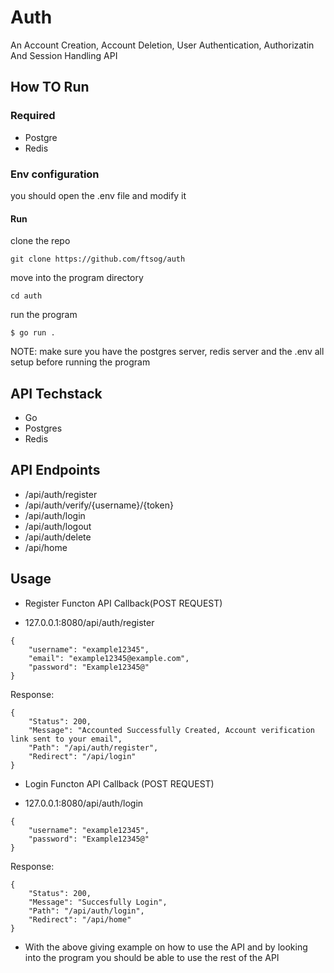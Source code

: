 # Auth
An Account Creation, Account Deletion, User Authentication, Authorizatin And Session Handling API

## How TO Run

### Required
- Postgre
- Redis

### Env configuration
you should open the .env file and modify it

#### Run
clone the repo

```
git clone https://github.com/ftsog/auth
```

move into the program directory

```
cd auth
```

run the program

```
$ go run .
```

NOTE: make sure you have the postgres server, redis server and the .env all setup before running the program

## API Techstack
- Go
- Postgres
- Redis

## API Endpoints

- /api/auth/register
- /api/auth/verify/{username}/{token}
- /api/auth/login
- /api/auth/logout
- /api/auth/delete
- /api/home

## Usage
* Register Functon API Callback(POST REQUEST)
- 127.0.0.1:8080/api/auth/register

```
{
    "username": "example12345",
    "email": "example12345@example.com",
    "password": "Example12345@"
}
```

Response:

```
{
    "Status": 200,
    "Message": "Accounted Successfully Created, Account verification link sent to your email",
    "Path": "/api/auth/register",
    "Redirect": "/api/login"
}
```

* Login Functon API Callback (POST REQUEST)
- 127.0.0.1:8080/api/auth/login

```
{
    "username": "example12345",
    "password": "Example12345@"
}
```

Response:

```
{
    "Status": 200,
    "Message": "Succesfully Login",
    "Path": "/api/auth/login",
    "Redirect": "/api/home"
}
```

* With the above giving example on how to use the API and by looking into the program you should be able to use the rest of the API
